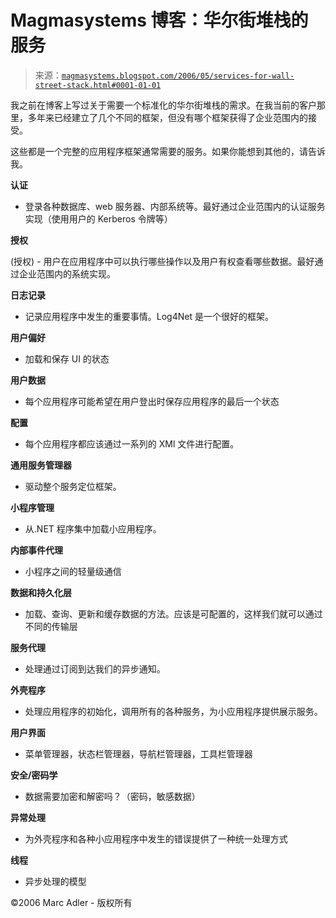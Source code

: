 <!--yml

category: 未分类

日期：2024-05-18 05:20:27

-->

# Magmasystems 博客：华尔街堆栈的服务

> 来源：[`magmasystems.blogspot.com/2006/05/services-for-wall-street-stack.html#0001-01-01`](http://magmasystems.blogspot.com/2006/05/services-for-wall-street-stack.html#0001-01-01)

我之前在博客上写过关于需要一个标准化的华尔街堆栈的需求。在我当前的客户那里，多年来已经建立了几个不同的框架，但没有哪个框架获得了企业范围内的接受。

这些都是一个完整的应用程序框架通常需要的服务。如果你能想到其他的，请告诉我。

**认证**

- 登录各种数据库、web 服务器、内部系统等。最好通过企业范围内的认证服务实现（使用用户的 Kerberos 令牌等）

**授权**

(授权) - 用户在应用程序中可以执行哪些操作以及用户有权查看哪些数据。最好通过企业范围内的系统实现。

**日志记录**

- 记录应用程序中发生的重要事情。Log4Net 是一个很好的框架。

**用户偏好**

- 加载和保存 UI 的状态

**用户数据**

- 每个应用程序可能希望在用户登出时保存应用程序的最后一个状态

**配置**

- 每个应用程序都应该通过一系列的 XMl 文件进行配置。

**通用服务管理器**

- 驱动整个服务定位框架。

**小程序管理**

- 从.NET 程序集中加载小应用程序。

**内部事件代理**

- 小程序之间的轻量级通信

**数据和持久化层**

- 加载、查询、更新和缓存数据的方法。应该是可配置的，这样我们就可以通过不同的传输层

**服务代理**

- 处理通过订阅到达我们的异步通知。

**外壳程序**

- 处理应用程序的初始化，调用所有的各种服务，为小应用程序提供展示服务。

**用户界面**

- 菜单管理器，状态栏管理器，导航栏管理器，工具栏管理器

**安全/密码学**

- 数据需要加密和解密吗？（密码，敏感数据）

**异常处理**

- 为外壳程序和各种小应用程序中发生的错误提供了一种统一处理方式

**线程**

- 异步处理的模型

©2006 Marc Adler - 版权所有
